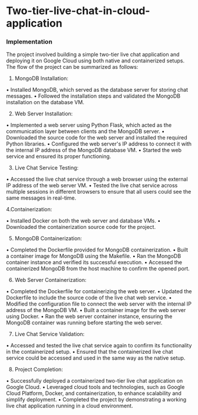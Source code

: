 # Two-tier-live-chat-in-cloud-application

<h3>Implementation</h3>

The project involved building a simple two-tier live chat application and deploying it on Google Cloud using both native and containerized setups. The flow of the project can be summarized as follows:

1. MongoDB Installation:

• Installed MongoDB, which served as the database server for storing chat messages.
• Followed the installation steps and validated the MongoDB installation on the database VM.

2. Web Server Installation:

• Implemented a web server using Python Flask, which acted as the communication layer between clients and the MongoDB server.
• Downloaded the source code for the web server and installed the required Python libraries.
• Configured the web server's IP address to connect it with the internal IP address of the MongoDB database VM.
• Started the web service and ensured its proper functioning.

3. Live Chat Service Testing:

• Accessed the live chat service through a web browser using the external IP address of the web server VM.
• Tested the live chat service across multiple sessions in different browsers to ensure that all users could see the same messages in real-time.

4.Containerization:

• Installed Docker on both the web server and database VMs.
• Downloaded the containerization source code for the project.

5. MongoDB Containerization:

• Completed the Dockerfile provided for MongoDB containerization.
• Built a container image for MongoDB using the Makefile.
• Ran the MongoDB container instance and verified its successful execution.
• Accessed the containerized MongoDB from the host machine to confirm the opened port.

6. Web Server Containerization:

• Completed the Dockerfile for containerizing the web server.
• Updated the Dockerfile to include the source code of the live chat web service.
• Modified the configuration file to connect the web server with the internal IP address of the MongoDB VM.
• Built a container image for the web server using Docker.
• Ran the web server container instance, ensuring the MongoDB container was running before starting the web server.

7. Live Chat Service Validation:

• Accessed and tested the live chat service again to confirm its functionality in the containerized setup.
• Ensured that the containerized live chat service could be accessed and used in the same way as the native setup.

8. Project Completion:

• Successfully deployed a containerized two-tier live chat application on Google Cloud.
• Leveraged cloud tools and technologies, such as Google Cloud Platform, Docker, and containerization, to enhance scalability and simplify deployment.
• Completed the project by demonstrating a working live chat application running in a cloud environment.
